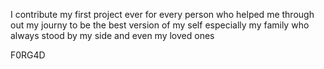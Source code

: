 I contribute my first project ever for every person who helped me through out my journy to be the best version of my self especially my family who always stood by my side and even my loved ones

F0RG4D